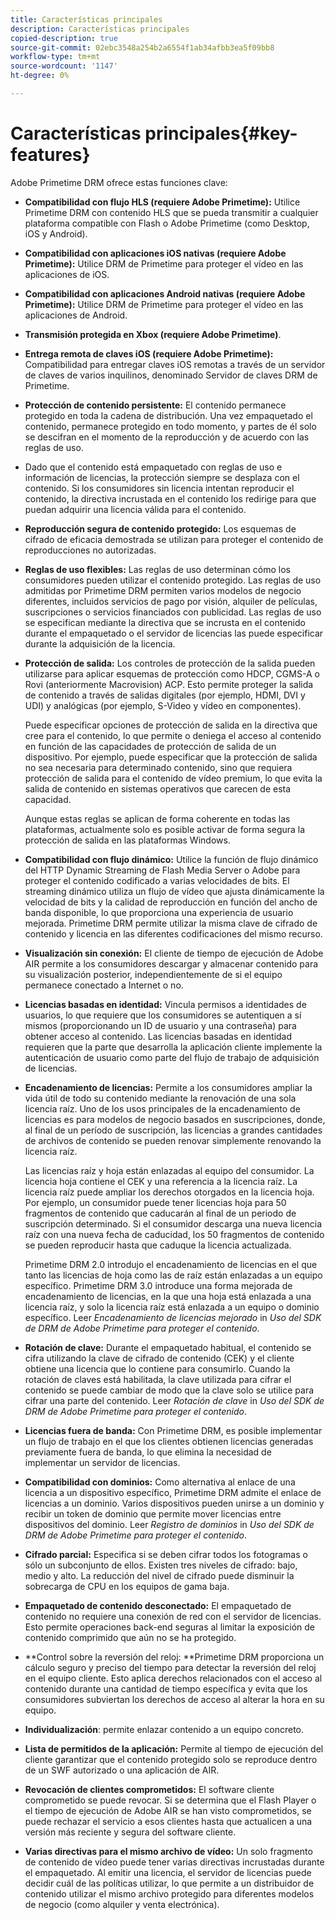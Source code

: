 ```yaml
---
title: Características principales
description: Características principales
copied-description: true
source-git-commit: 02ebc3548a254b2a6554f1ab34afbb3ea5f09bb8
workflow-type: tm+mt
source-wordcount: '1147'
ht-degree: 0%

---
```


# Características principales{#key-features}

Adobe Primetime DRM ofrece estas funciones clave:

* **Compatibilidad con flujo HLS (requiere Adobe Primetime):** Utilice Primetime DRM con contenido HLS que se pueda transmitir a cualquier plataforma compatible con Flash o Adobe Primetime (como Desktop, iOS y Android).
* **Compatibilidad con aplicaciones iOS nativas (requiere Adobe Primetime):** Utilice DRM de Primetime para proteger el vídeo en las aplicaciones de iOS.
* **Compatibilidad con aplicaciones Android nativas (requiere Adobe Primetime):** Utilice DRM de Primetime para proteger el vídeo en las aplicaciones de Android.
* **Transmisión protegida en Xbox (requiere Adobe Primetime)**.
* **Entrega remota de claves iOS (requiere Adobe Primetime):** Compatibilidad para entregar claves iOS remotas a través de un servidor de claves de varios inquilinos, denominado Servidor de claves DRM de Primetime.
* **Protección de contenido persistente:** El contenido permanece protegido en toda la cadena de distribución. Una vez empaquetado el contenido, permanece protegido en todo momento, y partes de él solo se descifran en el momento de la reproducción y de acuerdo con las reglas de uso.
* Dado que el contenido está empaquetado con reglas de uso e información de licencias, la protección siempre se desplaza con el contenido. Si los consumidores sin licencia intentan reproducir el contenido, la directiva incrustada en el contenido los redirige para que puedan adquirir una licencia válida para el contenido.
* **Reproducción segura de contenido protegido:** Los esquemas de cifrado de eficacia demostrada se utilizan para proteger el contenido de reproducciones no autorizadas.
* **Reglas de uso flexibles:** Las reglas de uso determinan cómo los consumidores pueden utilizar el contenido protegido. Las reglas de uso admitidas por Primetime DRM permiten varios modelos de negocio diferentes, incluidos servicios de pago por visión, alquiler de películas, suscripciones o servicios financiados con publicidad. Las reglas de uso se especifican mediante la directiva que se incrusta en el contenido durante el empaquetado o el servidor de licencias las puede especificar durante la adquisición de la licencia.
* **Protección de salida:** Los controles de protección de la salida pueden utilizarse para aplicar esquemas de protección como HDCP, CGMS-A o Rovi (anteriormente Macrovision) ACP. Esto permite proteger la salida de contenido a través de salidas digitales (por ejemplo, HDMI, DVI y UDI) y analógicas (por ejemplo, S-Video y vídeo en componentes).

  Puede especificar opciones de protección de salida en la directiva que cree para el contenido, lo que permite o deniega el acceso al contenido en función de las capacidades de protección de salida de un dispositivo. Por ejemplo, puede especificar que la protección de salida no sea necesaria para determinado contenido, sino que requiera protección de salida para el contenido de vídeo premium, lo que evita la salida de contenido en sistemas operativos que carecen de esta capacidad.

  Aunque estas reglas se aplican de forma coherente en todas las plataformas, actualmente solo es posible activar de forma segura la protección de salida en las plataformas Windows.

* **Compatibilidad con flujo dinámico:** Utilice la función de flujo dinámico del HTTP Dynamic Streaming de Flash Media Server o Adobe para proteger el contenido codificado a varias velocidades de bits. El streaming dinámico utiliza un flujo de vídeo que ajusta dinámicamente la velocidad de bits y la calidad de reproducción en función del ancho de banda disponible, lo que proporciona una experiencia de usuario mejorada. Primetime DRM permite utilizar la misma clave de cifrado de contenido y licencia en las diferentes codificaciones del mismo recurso.
* **Visualización sin conexión:** El cliente de tiempo de ejecución de Adobe AIR permite a los consumidores descargar y almacenar contenido para su visualización posterior, independientemente de si el equipo permanece conectado a Internet o no.
* **Licencias basadas en identidad:** Vincula permisos a identidades de usuarios, lo que requiere que los consumidores se autentiquen a sí mismos (proporcionando un ID de usuario y una contraseña) para obtener acceso al contenido. Las licencias basadas en identidad requieren que la parte que desarrolla la aplicación cliente implemente la autenticación de usuario como parte del flujo de trabajo de adquisición de licencias.
* **Encadenamiento de licencias:** Permite a los consumidores ampliar la vida útil de todo su contenido mediante la renovación de una sola licencia raíz. Uno de los usos principales de la encadenamiento de licencias es para modelos de negocio basados en suscripciones, donde, al final de un período de suscripción, las licencias a grandes cantidades de archivos de contenido se pueden renovar simplemente renovando la licencia raíz.

  Las licencias raíz y hoja están enlazadas al equipo del consumidor. La licencia hoja contiene el CEK y una referencia a la licencia raíz. La licencia raíz puede ampliar los derechos otorgados en la licencia hoja. Por ejemplo, un consumidor puede tener licencias hoja para 50 fragmentos de contenido que caducarán al final de un periodo de suscripción determinado. Si el consumidor descarga una nueva licencia raíz con una nueva fecha de caducidad, los 50 fragmentos de contenido se pueden reproducir hasta que caduque la licencia actualizada.

  Primetime DRM 2.0 introdujo el encadenamiento de licencias en el que tanto las licencias de hoja como las de raíz están enlazadas a un equipo específico. Primetime DRM 3.0 introduce una forma mejorada de encadenamiento de licencias, en la que una hoja está enlazada a una licencia raíz, y solo la licencia raíz está enlazada a un equipo o dominio específico. Leer *Encadenamiento de licencias mejorado* in *Uso del SDK de DRM de Adobe Primetime para proteger el contenido*.

* **Rotación de clave:** Durante el empaquetado habitual, el contenido se cifra utilizando la clave de cifrado de contenido (CEK) y el cliente obtiene una licencia que lo contiene para consumirlo. Cuando la rotación de claves está habilitada, la clave utilizada para cifrar el contenido se puede cambiar de modo que la clave solo se utilice para cifrar una parte del contenido. Leer *Rotación de clave* in *Uso del SDK de DRM de Adobe Primetime para proteger el contenido*.

* **Licencias fuera de banda:** Con Primetime DRM, es posible implementar un flujo de trabajo en el que los clientes obtienen licencias generadas previamente fuera de banda, lo que elimina la necesidad de implementar un servidor de licencias.
* **Compatibilidad con dominios:** Como alternativa al enlace de una licencia a un dispositivo específico, Primetime DRM admite el enlace de licencias a un dominio. Varios dispositivos pueden unirse a un dominio y recibir un token de dominio que permite mover licencias entre dispositivos del dominio. Leer *Registro de dominios* in *Uso del SDK de DRM de Adobe Primetime para proteger el contenido*.

* **Cifrado parcial:** Especifica si se deben cifrar todos los fotogramas o sólo un subconjunto de ellos. Existen tres niveles de cifrado: bajo, medio y alto. La reducción del nivel de cifrado puede disminuir la sobrecarga de CPU en los equipos de gama baja.
* **Empaquetado de contenido desconectado:** El empaquetado de contenido no requiere una conexión de red con el servidor de licencias. Esto permite operaciones back-end seguras al limitar la exposición de contenido comprimido que aún no se ha protegido.
* **Control sobre la reversión del reloj: **Primetime DRM proporciona un cálculo seguro y preciso del tiempo para detectar la reversión del reloj en el equipo cliente. Esto aplica derechos relacionados con el acceso al contenido durante una cantidad de tiempo específica y evita que los consumidores subviertan los derechos de acceso al alterar la hora en su equipo.
* **Individualización**: permite enlazar contenido a un equipo concreto.
* **Lista de permitidos de la aplicación:** Permite al tiempo de ejecución del cliente garantizar que el contenido protegido solo se reproduce dentro de un SWF autorizado o una aplicación de AIR.
* **Revocación de clientes comprometidos:** El software cliente comprometido se puede revocar. Si se determina que el Flash Player o el tiempo de ejecución de Adobe AIR se han visto comprometidos, se puede rechazar el servicio a esos clientes hasta que actualicen a una versión más reciente y segura del software cliente.
* **Varias directivas para el mismo archivo de vídeo:** Un solo fragmento de contenido de vídeo puede tener varias directivas incrustadas durante el empaquetado. Al emitir una licencia, el servidor de licencias puede decidir cuál de las políticas utilizar, lo que permite a un distribuidor de contenido utilizar el mismo archivo protegido para diferentes modelos de negocio (como alquiler y venta electrónica).
